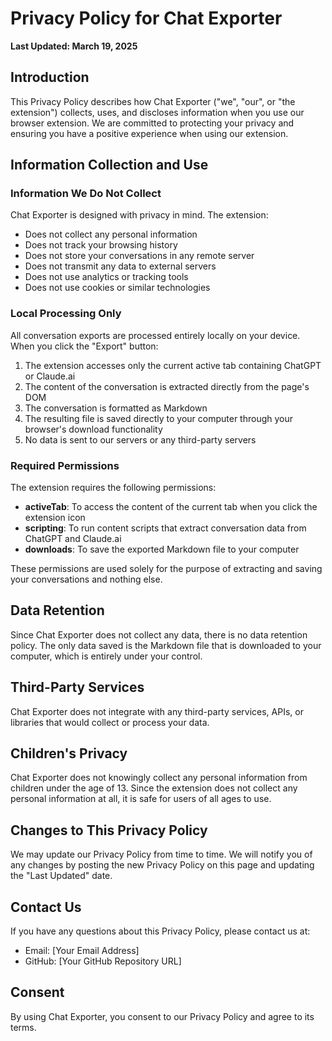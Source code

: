 # Privacy Policy for Chat Exporter

**Last Updated: March 19, 2025**

## Introduction

This Privacy Policy describes how Chat Exporter ("we", "our", or "the extension") collects, uses, and discloses information when you use our browser extension. We are committed to protecting your privacy and ensuring you have a positive experience when using our extension.

## Information Collection and Use

### Information We Do Not Collect

Chat Exporter is designed with privacy in mind. The extension:

- Does not collect any personal information
- Does not track your browsing history
- Does not store your conversations in any remote server
- Does not transmit any data to external servers
- Does not use analytics or tracking tools
- Does not use cookies or similar technologies

### Local Processing Only

All conversation exports are processed entirely locally on your device. When you click the "Export" button:

1. The extension accesses only the current active tab containing ChatGPT or Claude.ai
2. The content of the conversation is extracted directly from the page's DOM
3. The conversation is formatted as Markdown
4. The resulting file is saved directly to your computer through your browser's download functionality
5. No data is sent to our servers or any third-party servers

### Required Permissions

The extension requires the following permissions:

- **activeTab**: To access the content of the current tab when you click the extension icon
- **scripting**: To run content scripts that extract conversation data from ChatGPT and Claude.ai
- **downloads**: To save the exported Markdown file to your computer

These permissions are used solely for the purpose of extracting and saving your conversations and nothing else.

## Data Retention

Since Chat Exporter does not collect any data, there is no data retention policy. The only data saved is the Markdown file that is downloaded to your computer, which is entirely under your control.

## Third-Party Services

Chat Exporter does not integrate with any third-party services, APIs, or libraries that would collect or process your data.

## Children's Privacy

Chat Exporter does not knowingly collect any personal information from children under the age of 13. Since the extension does not collect any personal information at all, it is safe for users of all ages to use.

## Changes to This Privacy Policy

We may update our Privacy Policy from time to time. We will notify you of any changes by posting the new Privacy Policy on this page and updating the "Last Updated" date.

## Contact Us

If you have any questions about this Privacy Policy, please contact us at:

- Email: [Your Email Address]
- GitHub: [Your GitHub Repository URL]

## Consent

By using Chat Exporter, you consent to our Privacy Policy and agree to its terms.